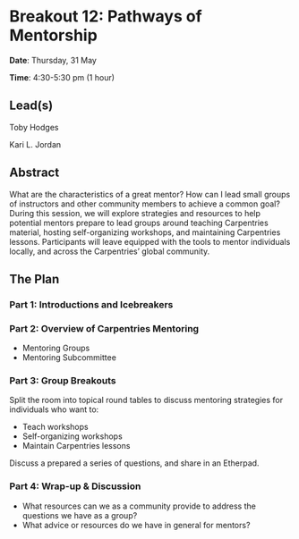# Breakout 12: **Pathways of Mentorship**

**Date**: Thursday, 31 May

**Time**: 4:30-5:30 pm (1 hour)

## Lead(s)

Toby Hodges

Kari L. Jordan

## Abstract
What are the characteristics of a great mentor? How can I lead small groups of instructors and other community members to achieve a common goal? During this session, we will explore strategies and resources to help potential mentors prepare to lead groups around teaching Carpentries material, hosting self-organizing workshops, and maintaining Carpentries lessons. Participants will leave equipped with the tools to mentor individuals locally, and across the Carpentries’ global community.

## The Plan

### **Part 1**: Introductions and Icebreakers

### **Part 2**: Overview of Carpentries Mentoring
- Mentoring Groups
- Mentoring Subcommittee

### **Part 3**: Group Breakouts

Split the room into topical round tables to discuss mentoring strategies for individuals who want to:
- Teach workshops
- Self-organizing workshops
- Maintain Carpentries lessons

Discuss a prepared a series of questions, and share in an Etherpad.

### **Part 4**: Wrap-up & Discussion
- What resources can we as a community provide to address the questions we have as a group?
- What advice or resources do we have in general for mentors?
